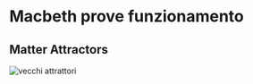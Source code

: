 # Macbeth prove funzionamento

## Matter Attractors
![vecchi attrattori](https://user-images.githubusercontent.com/101118083/176190316-3f2de4df-54b5-49c8-9941-18842e6c6d2b.gif)
